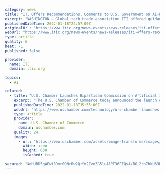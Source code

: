 ```yaml
---
category: news
title: "ITI Offers Recommendations, Comments to U.S. Government on AI-Enabled Biometric Technologies"
excerpt: "WASHINGTON – Global tech trade association ITI offered guidance to the U.S. government as it seeks to gather more information on Artificial Intelligence (AI)-enabled biometrics technologies. In recent comments to the Office of Science and Technology Policy (OSTP),"
publishedDateTime: 2022-01-18T22:57:00Z
originalUrl: "https://www.itic.org/news-events/news-releases/iti-offers-recommendations-comments-to-u-s-government-on-ai-enabled-biometric-technologies"
webUrl: "https://www.itic.org/news-events/news-releases/iti-offers-recommendations-comments-to-u-s-government-on-ai-enabled-biometric-technologies"
type: article
quality: 6
heat: -1
published: false

provider:
  name: ITI
  domain: itic.org

topics:
  - AI

related:
  - title: "U.S. Chamber Launches Bipartisan Commission on Artificial Intelligence to Advance U.S. Leadership"
    excerpt: "The U.S. Chamber of Commerce today announced the launch of its Artificial Intelligence (AI) Commission on Competition, Inclusion, and Innovation to advance U.S. leadership in the use and regulation of AI technology."
    publishedDateTime: 2022-01-18T15:55:00Z
    webUrl: "https://www.uschamber.com/technology/u-s-chamber-launches-bipartisan-commission-on-artificial-intelligence-to-advance-u-s-leadership"
    type: article
    provider:
      name: U.S. Chamber of Commerce
      domain: uschamber.com
    quality: 24
    images:
      - url: "https://www.uschamber.com/assets/image-transforms/images/135704/uscc-default-1200x600_516c7187cb6fd957833153cf71fa6fef.jpg"
        width: 1200
        height: 630
        isCached: true

secured: "NoHUBD5gWEwiDDmr0QNrRw2QrYm2ZvoZG5luAEPT36FIQvA/BO12rb7bkU63DHYjMU8N1phqukjRYCiB+ehDDGSeQygJA7mR8wsFp3F4H42WVRmpGXtat8bfT7BF5OxMzFbwbgc1NiQSwCyI/+OQQfK81b/7QbRLEmkZ9buY0KlQwdOu54yBQHK+cUmx6q9zCWr8ShDkdlrLNmm5e3u/WnK1OqYwUGts+Vd7MJYMgmIuXVSVOvUF+UGddrsVYzVUUGGz32ipk/ufsQURrTdwQDekGD8Ic7YA4hka21Q86bpixqX3oJFYF0uLV3AZL1HLVfszeyd+zBuzaGXIYQbB09357tIqvDNn3sipHOiVIj0=;UEcUb+tS3He+g1z78bdNkQ=="
---
```


